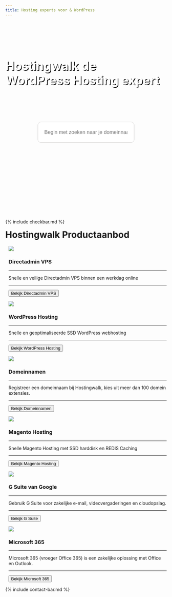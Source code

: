 ```yaml
---
title: Hosting experts voor & WordPress
---
```


<script src="https://code.jquery.com/jquery-3.4.1.min.js" integrity="sha256-CSXorXvZcTkaix6Yvo6HppcZGetbYMGWSFlBw8HfCJo=" crossorigin="anonymous"></script>
<script src="https://my.hostingwalk.com/dcheck/appear.js"></script>
<script src="https://my.hostingwalk.com/dcheck/dcheck.js"></script>


<style>  
 #domainresultstable a.btn { margin-bottom:4px }

   #dcontainer {
    position: absolute;
    background-color: #fff;
    color: #404041;
    border: 1px solid #F28B20;
    border-radius: 5px;
    width: 100%;
    max-width: 1200px;
    text-align: left;
    left: 0;
    right: 0;
    margin: -50px auto 0 auto;
    padding: 10px;
    z-index: 9000;
}
#dresults {
    overflow: auto;
    max-height: 300px;
}

#domainresultstable td {
    padding: 5px;
}    
    
    .peach-gradient {
    background: -webkit-linear-gradient(50deg,#f28b20,#f28b20) !important;
    background: -o-linear-gradient(50deg,#f28b20,#f28b20) !important;
    background: linear-gradient(40deg,#f28b20,#f28b20) !important;
}
    .btn.peach-gradient {
    -webkit-transition: .5s ease;
    -o-transition: .5s ease;
    transition: .5s ease;
    color: #fff;
}
    
    .waves-effect {
    position: relative;
    cursor: pointer;
    overflow: hidden;
    -webkit-user-select: none;
    -moz-user-select: none;
    -ms-user-select: none;
    user-select: none;
    -webkit-tap-highlight-color: transparent;
}
</style>

<div class="jumbotron text-center" style="background: url(https://images.unsplash.com/photo-1566207474742-de921626ad0c?ixlib=rb-1.2.1&ixid=eyJhcHBfaWQiOjEyMDd9) no-repeat center center fixed;background-size: cover;min-height: 600px;margin-bottom: 0px;">
<div class="container"> 
    <div class="container-fluid text-center" style="padding: 1.2rem 0rem;color: white;">

<h1 style="display: inline-block;padding-top: .3125rem;padding-bottom: .3125rem;margin-right: 1rem;font-size: 2.35rem;text-shadow: 2px 2px black;">


<i class="fab fa-wordpress" style="color: white;/* font-size: 20px; */margin-top: 140px;"></i>
Hostingwalk de WordPress Hosting expert
</h1>

</div>






<!--
  <form action="https://my.hostingwalk.com/cart.php?a=add&amp;domain=register" method="post" class="form-inline mr-auto" _lpchecked="1">
    <div class="input-group-prepend" style="height: 70px;;"> 
     <input name="query" autocomplete="off" placeholder="vul hier uw domeinnaam in." class="form-control form-control input-lg domainname" aria-ladel="Large" aria-descridedby="inputGroup-sizing-sm" type="text" style="height: 73px;width: 704px;">

   </div>
</form>
-->

<form class="search-container" method="post" _lpchecked="1">
<input class="domainname" name="query" autocomplete="off" type="text" id="search-bar" placeholder="Begin met zoeken naar je domeinnaam.." style="
    margin-top: 20px;
">
</form>

<style>
.search-container{
  width: 60%;
  display: block;
  margin: 0 auto;
}

input#search-bar{
  margin: 0 auto;
  width: 100%;
  height: 65px;
  padding: 0 20px;
  font-size: 1rem;
  border-radius: 10px;
  border: 1px solid #D0CFCE;
  outline: none;
  &:focus{
    border: 1px solid #008ABF;
    transition: 0.35s ease;
    color: #008ABF;
    &::-webkit-input-placeholder{
      transition: opacity 0.45s ease; 
      opacity: 0;
     }
    &::-moz-placeholder {
      transition: opacity 0.45s ease; 
      opacity: 0;
     }
    &:-ms-placeholder {
     transition: opacity 0.45s ease; 
     opacity: 0;
     }    
   }
 }




</style>


   <div style="position: relative; padding-top: 60px;"><div id="dcontainer" style="display: none;"><div id="dresults"></div></div></div>








</div>
</div>
    
{% include checkbar.md %}
    
    
    
<div class="partnerbox">
    <div class="container">
    
<h1 class="text-center" style="
    margin-top: 15px;
"> Hostingwalk Productaanbod</h1>
    
    
<div class="row">



<div class="col-md-4">
<div class="partnerbox-part text-center" style="margin-left: 10px;">
<div class="info">
 <div class=""> <img src="https://directadmin.com/img/logo/symbol_directadmin.svg" style="max-width: 150px;/*! -webkit-filter: grayscale(100%); *//*! filter: grayscale(100%); */max-height: 70px;/* min-height: 30px; *//* margin-top: 10px; *//* margin-bottom: 10px; */"> </div>
<div clas="description">
   <h3>Directadmin VPS
</h3>
  <div class="body">
<hr>Snelle en veilige Directadmin VPS binnen een werkdag online
<hr>


<a alt="mail" title="contact via mail" href="https://hostingwalk.com/directadmin-vps"> <button class="btn btn-md btn-outline-inloggen my-2 my-lg-0" type="submit">Bekijk Directadmin VPS</button> </a></div>
 </div>
</div>
 
  
 
</div>  </div><div class="col-md-4">
<div class="partnerbox-part text-center" style="margin-left: 10px;">
<div class="info">
 <div class=""> <img src="https://wpress-cursus.nl/wp-content/uploads/2017/02/wordpress-logo-min.png" style="max-width: 150px;/*! -webkit-filter: grayscale(100%); *//*! filter: grayscale(100%); */max-height: 70px;/* min-height: 30px; *//* margin-top: 10px; *//* margin-bottom: 10px; */"> </div>
<div clas="description">
   <h3>WordPress Hosting

</h3>
  <div class="body">
<hr>Snelle en geoptimaliseerde SSD WordPress webhosting
<hr>


<a alt="mail" title="contact via mail" href="https://hostingwalk.com/webhosting"> <button class="btn btn-md btn-outline-inloggen my-2 my-lg-0" type="submit">Bekijk WordPress Hosting</button> </a></div>
 </div>
</div>
 
  
 
</div>  </div>

<div class="col-md-4">
<div class="partnerbox-part text-center" style="margin-left: 10px;">
<div class="info">
 <div class=""> <img src="https://i.imgur.com/uC4f2PK.png" style="max-width: 150px;/*! -webkit-filter: grayscale(100%); *//*! filter: grayscale(100%); */max-height: 70px;/* min-height: 30px; *//* margin-top: 10px; *//* margin-bottom: 10px; */"> </div>
<div clas="description">
   <h3>Domeinnamen
</h3>
  <div class="body">
<hr>Registreer een domeinnaam bij Hostingwalk, kies uit meer dan 100 domein extensies.
<hr>


<a alt="mail" title="contact via mail" href="https://hostingwalk.com/domeinnamen"> <button class="btn btn-md btn-outline-inloggen my-2 my-lg-0" type="submit">Bekijk Domeinnamen</button> </a></div>
 </div>
</div>
 
  
 
</div>  </div>

<div class="col-md-4">
<div class="partnerbox-part text-center" style="margin-left: 10px;">
<div class="info">
 <div class=""> <img src="https://correcthosting.nl/wp-content/uploads/2015/09/magento-logo-Small.png" style="max-width: 150px;/*! -webkit-filter: grayscale(100%); *//*! filter: grayscale(100%); */max-height: 70px;/* min-height: 30px; *//* margin-top: 10px; *//* margin-bottom: 10px; */"> </div>
<div clas="description">
   <h3>Magento Hosting
</h3>
  <div class="body">
<hr>Snelle Magento Hosting met SSD harddisk en REDIS Caching
<hr>


<a alt="mail" title="contact via mail" href="https://hostingwalk.com/magento-hosting"> <button class="btn btn-md btn-outline-inloggen my-2 my-lg-0" type="submit">Bekijk Magento Hosting</button> </a></div>
 </div>
</div>
 
  
 
</div>  </div>

 <div class="col-md-4">
<div class="partnerbox-part text-center" style="margin-left: 10px;">
<div class="info">
 <div class=""> <img src="https://www.teachercast.net/wp-content/uploads/2019/06/Google-Icon.png" style="max-width: 150px;/*! -webkit-filter: grayscale(100%); *//*! filter: grayscale(100%); */max-height: 70px;/* min-height: 30px; *//* margin-top: 10px; *//* margin-bottom: 10px; */"> </div>
<div clas="description">
   <h3>G Suite van Google
</h3>
  <div class="body">
<hr>Gebruik G Suite voor zakelijke e-mail, videovergaderingen en cloudopslag.
<hr>


<a alt="mail" title="contact via mail" href="https://hostingwalk.com/g-suite"> <button class="btn btn-md btn-outline-inloggen my-2 my-lg-0" type="submit">Bekijk G Suite</button> </a></div>
 </div>
</div>
 
  
 
</div>  </div>

 <div class="col-md-4">
<div class="partnerbox-part text-center" style="margin-left: 10px;">
<div class="info">
 <div class=""> <img src="https://hostingwalk.com/assets/img/microsot-icon.png" style="max-width: 150px;/*! -webkit-filter: grayscale(100%); *//*! filter: grayscale(100%); */max-height: 70px;/* min-height: 30px; *//* margin-top: 10px; *//* margin-bottom: 10px; */"> </div>
<div clas="description">
   <h3>Microsoft 365
</h3>
  <div class="body">
<hr>Microsoft 365 (vroeger Office 365) is een zakelijke oplossing met Office en Outlook.
<hr>


<a alt="mail" title="contact via mail" href="https://hostingwalk.com/microsoft365"> <button class="btn btn-md btn-outline-inloggen my-2 my-lg-0" type="submit">Bekijk Microsoft 365</button> </a></div>
 </div>
</div>
 
  
 
</div>  </div>






</div>




</div> </div>
        
  

{% include contact-bar.md %}


<style>
    
header {
  position: relative;
  background-color: black;
  height: 75vh;
  min-height: 25rem;
  width: 100%;
  overflow: hidden;
}

header video {
  position: absolute;
  top: 50%;
  left: 50%;
  min-width: 100%;
  min-height: 100%;
  width: auto;
  height: auto;
  z-index: 0;
  -ms-transform: translateX(-50%) translateY(-50%);
  -moz-transform: translateX(-50%) translateY(-50%);
  -webkit-transform: translateX(-50%) translateY(-50%);
  transform: translateX(-50%) translateY(-50%);
}

header .container {
  position: relative;
  z-index: 2;
}

header .overlay {
  position: absolute;
  top: 0;
  left: 0;
  height: 100%;
  width: 100%;
  background-color: black;
  opacity: 0.5;
  z-index: 1;
}

